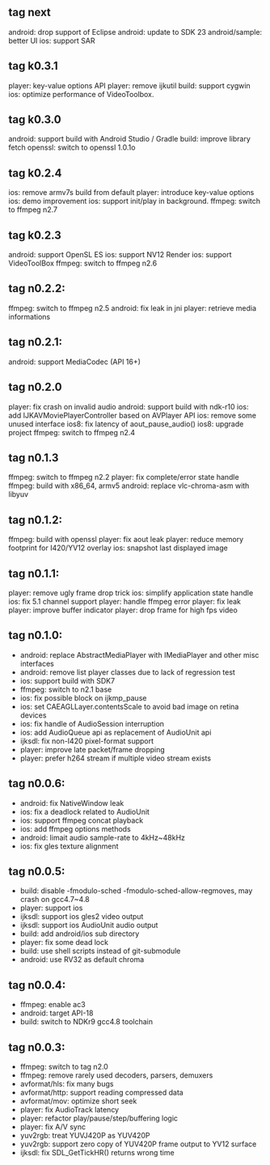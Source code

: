 tag next
--------------------------------
android: drop support of Eclipse
android: update to SDK 23
android/sample: better UI
ios: support SAR

tag k0.3.1
--------------------------------
player: key-value options API
player: remove ijkutil
build: support cygwin
ios: optimize performance of VideoToolbox.

tag k0.3.0
--------------------------------
android: support build with Android Studio / Gradle
build: improve library fetch
openssl: switch to openssl 1.0.1o

tag k0.2.4
--------------------------------
ios: remove armv7s build from default
player: introduce key-value options
ios: demo improvement
ios: support init/play in background.
ffmpeg: switch to ffmpeg n2.7

tag k0.2.3
--------------------------------
android: support OpenSL ES
ios: support NV12 Render
ios: support VideoToolBox
ffmpeg: switch to ffmpeg n2.6

tag n0.2.2:
--------------------------------
ffmpeg: switch to ffmpeg n2.5
android: fix leak in jni
player: retrieve media informations

tag n0.2.1:
--------------------------------
android: support MediaCodec (API 16+)

tag n0.2.0
--------------------------------
player: fix crash on invalid audio
android: support build with ndk-r10
ios: add IJKAVMoviePlayerController based on AVPlayer API
ios: remove some unused interface
ios8: fix latency of aout_pause_audio()
ios8: upgrade project
ffmpeg: switch to ffmpeg n2.4

tag n0.1.3
--------------------------------
ffmpeg: switch to ffmpeg n2.2
player: fix complete/error state handle
ffmpeg: build with x86_64, armv5
android: replace vlc-chroma-asm with libyuv

tag n0.1.2:
--------------------------------
ffmpeg: build with openssl
player: fix aout leak
player: reduce memory footprint for I420/YV12 overlay
ios: snapshot last displayed image

tag n0.1.1:
--------------------------------
player: remove ugly frame drop trick
ios: simplify application state handle
ios: fix 5.1 channel support
player: handle ffmpeg error
player: fix leak
player: improve buffer indicator
player: drop frame for high fps video

tag n0.1.0:
--------------------------------
- android: replace AbstractMediaPlayer with IMediaPlayer and other misc interfaces
- android: remove list player classes due to lack of regression test
- ios: support build with SDK7
- ffmpeg: switch to n2.1 base
- ios: fix possible block on ijkmp_pause
- ios: set CAEAGLLayer.contentsScale to avoid bad image on retina devices
- ios: fix handle of AudioSession interruption
- ios: add AudioQueue api as replacement of AudioUnit api
- ijksdl: fix non-I420 pixel-format support
- player: improve late packet/frame dropping
- player: prefer h264 stream if multiple video stream exists

tag n0.0.6:
--------------------------------
- android: fix NativeWindow leak
- ios: fix a deadlock related to AudioUnit
- ios: support ffmpeg concat playback
- ios: add ffmpeg options methods
- android: limait audio sample-rate to 4kHz~48kHz
- ios: fix gles texture alignment

tag n0.0.5:
--------------------------------
- build: disable -fmodulo-sched -fmodulo-sched-allow-regmoves, may crash on gcc4.7~4.8
- player: support ios
- ijksdl: support ios gles2 video output
- ijksdl: support ios AudioUnit audio output
- build: add android/ios sub directory
- player: fix some dead lock
- build: use shell scripts instead of git-submodule
- android: use RV32 as default chroma

tag n0.0.4:
--------------------------------
- ffmpeg: enable ac3
- android: target API-18
- build: switch to NDKr9 gcc4.8 toolchain

tag n0.0.3:
--------------------------------
- ffmpeg: switch to tag n2.0
- ffmpeg: remove rarely used decoders, parsers, demuxers
- avformat/hls: fix many bugs
- avformat/http: support reading compressed data
- avformat/mov: optimize short seek
- player: fix AudioTrack latency
- player: refactor play/pause/step/buffering logic
- player: fix A/V sync
- yuv2rgb: treat YUVJ420P as YUV420P
- yuv2rgb: support zero copy of YUV420P frame output to YV12 surface
- ijksdl: fix SDL_GetTickHR() returns wrong time 
